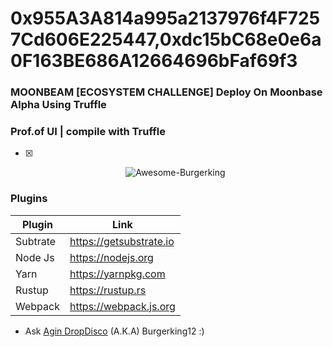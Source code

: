 # 0x955A3A814a995a2137976f4F7257Cd606E225447,0xdc15bC68e0e6a0F163BE686A12664696bFaf69f3



### MOONBEAM [ECOSYSTEM CHALLENGE] Deploy On Moonbase Alpha Using Truffle


### Prof.of UI | compile with Truffle
- [x] <p align="center">
    <a>
        <img src="./alladdress.png" alt="Awesome-Burgerking"/>
    </a>
</p>




### Plugins

| Plugin | Link |
| ------ | ------ |
| Subtrate | https://getsubstrate.io |
| Node Js | https://nodejs.org |
| Yarn | https://yarnpkg.com |
| Rustup | https://rustup.rs |
| Webpack |https://webpack.js.org |'

* Ask [Agin DropDisco](https://twitter.com/agin_webdev) (A.K.A) Burgerking12 :)
